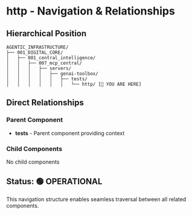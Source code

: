 # http - Navigation & Relationships

## Hierarchical Position

```
AGENTIC_INFRASTRUCTURE/
├── 001_DIGITAL_CORE/
│   ├── 001_central_intelligence/
│   │   ├── 007_mcp_central/
│   │   │   ├── servers/
│   │   │   │   ├── genai-toolbox/
│   │   │   │   │   ├── tests/
│   │   │   │   │   │   └── http/ [📍 YOU ARE HERE]

```

## Direct Relationships

### Parent Component
- **tests** - Parent component providing context

### Child Components
No child components

## Status: 🟢 OPERATIONAL

This navigation structure enables seamless traversal between all related components.
